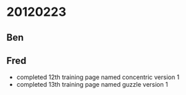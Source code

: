 # 20120223

## Ben



## Fred
- completed 12th training page named concentric version 1
- completed 13th training page named guzzle version 1
